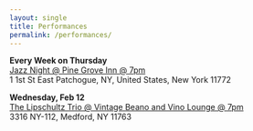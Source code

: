 ```yaml
---
layout: single
title: Performances
permalink: /performances/
---
```


**Every Week on Thursday**  
[Jazz Night @ Pine Grove Inn @ 7pm](https://www.noemany.com)  
1 1st St East Patchogue, NY, United States, New York 11772

**Wednesday, Feb 12**  
[The Lipschultz Trio @ Vintage Beano and Vino Lounge @ 7pm](https://www.vintagebeanoandvinolounge.com)  
3316 NY-112, Medford, NY 11763